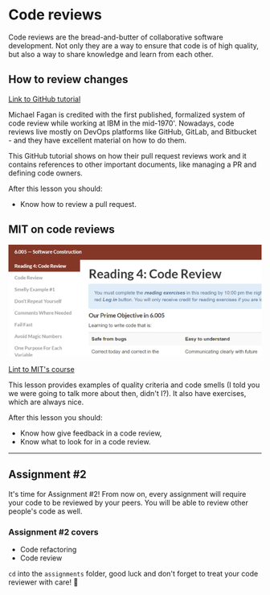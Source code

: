 # Code reviews

Code reviews are the bread-and-butter of collaborative software development. Not only they are a way to ensure that code is of high quality, but also a way to share knowledge and learn from each other.

## How to review changes

[Link to GitHub tutorial](https://docs.github.com/en/pull-requests/collaborating-with-pull-requests/reviewing-changes-in-pull-requests/about-pull-request-reviews)

Michael Fagan is credited with the first published, formalized system of code review while working at IBM in the mid-1970'. Nowadays, code reviews live mostly on DevOps platforms like GitHub, GitLab, and Bitbucket - and they have excellent material on how to do them.

This GitHub tutorial shows on how their pull request reviews work and it contains references to other important documents, like managing a PR and defining code owners.

After this lesson you should:

- Know how to review a pull request.

## MIT on code reviews

![Above-the-fold screenshot of MIT's Software Construction lesson](../images/768daa7ecdc979b5d0812f7435902305e8e63ba1493af5e2b5c70239b3ab33d6.png)

[Lint to MIT's course](https://web.mit.edu/6.005/www/fa15/classes/04-code-review/)

This lesson provides examples of quality criteria and code smells (I told you we were going to talk more about then, didn't I?). It also have exercises, which are always nice.

After this lesson you should:

- Know how give feedback in a code review,
- Know what to look for in a code review.

---

## Assignment #2

It's time for Assignment #2! From now on, every assignment will require your code to be reviewed by your peers. You will be able to review other people's code as well.

### Assignment #2 covers

- Code refactoring
- Code review

`cd` into the `assignments` folder, good luck and don't forget to treat your code reviewer with care! 🤗
